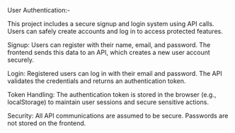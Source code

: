 User Authentication:-


This project includes a secure signup and login system using API calls. Users can safely create accounts and log in to access protected features.

Signup: Users can register with their name, email, and password. The frontend sends this data to an API, which creates a new user account securely.

Login: Registered users can log in with their email and password. The API validates the credentials and returns an authentication token.

Token Handling: The authentication token is stored in the browser (e.g., localStorage) to maintain user sessions and secure sensitive actions.

Security: All API communications are assumed to be secure. Passwords are not stored on the frontend.
